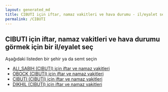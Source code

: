 ```yaml
---
layout: generated_md
title: CIBUTI için iftar, namaz vakitleri ve hava durumu - il/eyalet seç
permalink: /CIBUTI
---
```


## CIBUTI için iftar, namaz vakitleri ve hava durumu  görmek için bir il/eyalet seç

Aşağıdaki listeden bir şehir ya da semt seçin

* [ALI_SABIH (CIBUTI) için iftar ve namaz vakitleri](/CIBUTI/ALI_SABIH)
* [OBOCK (CIBUTI) için iftar ve namaz vakitleri](/CIBUTI/OBOCK)
* [CIBUTI (CIBUTI) için iftar ve namaz vakitleri](/CIBUTI/CIBUTI)
* [DIKHIL (CIBUTI) için iftar ve namaz vakitleri](/CIBUTI/DIKHIL)
